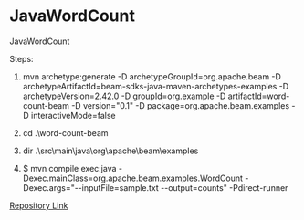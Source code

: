 # JavaWordCount
JavaWordCount

Steps:

1. mvn archetype:generate -D archetypeGroupId=org.apache.beam -D archetypeArtifactId=beam-sdks-java-maven-archetypes-examples -D archetypeVersion=2.42.0 -D groupId=org.example -D artifactId=word-count-beam -D version="0.1" -D package=org.apache.beam.examples -D interactiveMode=false

2. cd .\word-count-beam

3. dir .\src\main\java\org\apache\beam\examples

4. $ mvn compile exec:java -Dexec.mainClass=org.apache.beam.examples.WordCount -Dexec.args="--inputFile=sample.txt --output=counts" -Pdirect-runner

[Repository Link](https://github.com/S545389/JavaWordCount.git)
